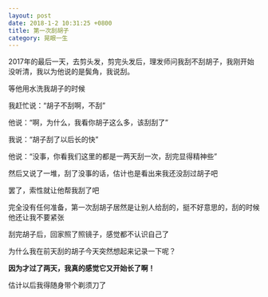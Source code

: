 ```yaml
---
layout: post
date: 2018-1-2 10:31:25 +0800
title: 第一次刮胡子
category: 晃眼一生
---
```


2017年的最后一天，去剪头发，剪完头发后，理发师问我刮不刮胡子，我刚开始没听清，我以为他说的是鬓角，我说刮。

等他用水洗我胡子的时候

我赶忙说：“胡子不刮啊，不刮”

他说：“啊，为什么，我看你胡子这么多，该刮刮了”

我说：“胡子刮了以后长的快”

他说：“没事，你看我们这里的都是一两天刮一次，刮完显得精神些”

然后又说了一堆，刮了没事的话，估计也是看出来我还没刮过胡子吧

罢了，索性就让他帮我刮了吧

完全没有任何准备，第一次刮胡子居然是让别人给刮的，挺不好意思的，刮的时候他还让我不要紧张

刮完胡子后，回家照了照镜子，感觉都不认识自己了

为什么我在前天刮的胡子今天突然想起来记录一下呢？

**因为才过了两天，我真的感觉它又开始长了啊！**

估计以后我得随身带个剃须刀了
